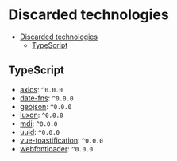 # Discarded technologies

- [Discarded technologies](#discarded-technologies)
  - [TypeScript](#typescript)

## TypeScript

* [axios](https://www.npmjs.com/package/axios): `^0.0.0`
* [date-fns](https://www.npmjs.com/package/date-fns): `^0.0.0`
* [geojson](https://www.npmjs.com/package/geojson): `^0.0.0`
* [luxon](https://www.npmjs.com/package/luxon): `^0.0.0`
* [mdi](https://www.npmjs.com/package/mdi): `^0.0.0`
* [uuid](https://www.npmjs.com/package/uuid): `^0.0.0`
* [vue-toastification](https://www.npmjs.com/package/vue-toastification): `^0.0.0`
* [webfontloader](https://www.npmjs.com/package/webfontloader): `^0.0.0`

<!-- Entomology manager
    "html2canvas": "^1.4.1",
    "pdfmake": "^0.2.7",
-->

<!-- Vessel tracker
    "leaflet-editable": "^1.2.0",
-->
